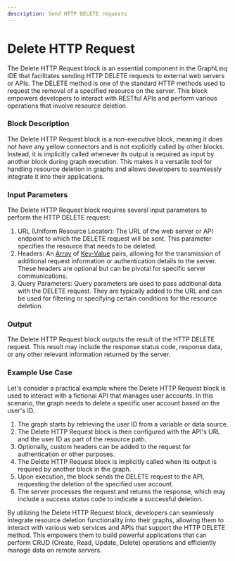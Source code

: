 ```yaml
---
description: Send HTTP DELETE requests
---
```


# Delete HTTP Request

The Delete HTTP Request block is an essential component in the GraphLinq IDE that facilitates sending HTTP DELETE requests to external web servers or APIs. The DELETE method is one of the standard HTTP methods used to request the removal of a specified resource on the server. This block empowers developers to interact with RESTful APIs and perform various operations that involve resource deletion.

### Block Description

The Delete HTTP Request block is a non-executive block, meaning it does not have any yellow connectors and is not explicitly called by other blocks. Instead, it is implicitly called whenever its output is required as input by another block during graph execution. This makes it a versatile tool for handling resource deletion in graphs and allows developers to seamlessly integrate it into their applications.

### Input Parameters

The Delete HTTP Request block requires several input parameters to perform the HTTP DELETE request:

1. URL (Uniform Resource Locator): The URL of the web server or API endpoint to which the DELETE request will be sent. This parameter specifies the resource that needs to be deleted.
2. Headers: An [Array](../array/) of [Key-Value](../base-variable/keyvalue.md) pairs, allowing for the transmission of additional request information or authentication details to the server. These headers are optional but can be pivotal for specific server communications.
3. Query Parameters: Query parameters are used to pass additional data with the DELETE request. They are typically added to the URL and can be used for filtering or specifying certain conditions for the resource deletion.

### Output

The Delete HTTP Request block outputs the result of the HTTP DELETE request. This result may include the response status code, response data, or any other relevant information returned by the server.

### Example Use Case

Let's consider a practical example where the Delete HTTP Request block is used to interact with a fictional API that manages user accounts. In this scenario, the graph needs to delete a specific user account based on the user's ID.

1. The graph starts by retrieving the user ID from a variable or data source.
2. The Delete HTTP Request block is then configured with the API's URL and the user ID as part of the resource path.
3. Optionally, custom headers can be added to the request for authentication or other purposes.
4. The Delete HTTP Request block is implicitly called when its output is required by another block in the graph.
5. Upon execution, the block sends the DELETE request to the API, requesting the deletion of the specified user account.
6. The server processes the request and returns the response, which may include a success status code to indicate a successful deletion.

By utilizing the Delete HTTP Request block, developers can seamlessly integrate resource deletion functionality into their graphs, allowing them to interact with various web services and APIs that support the HTTP DELETE method. This empowers them to build powerful applications that can perform CRUD (Create, Read, Update, Delete) operations and efficiently manage data on remote servers.
